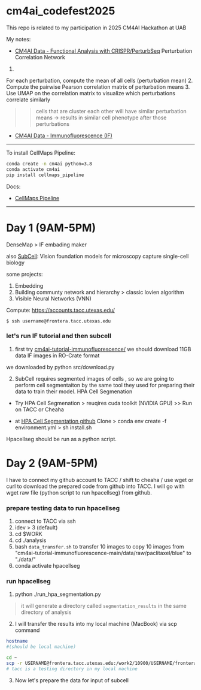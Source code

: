 # cm4ai_codefest2025
This repo is related to my participation in 2025 CM4AI Hackathon at UAB

My notes:
- [CM4AI Data - Functional Analysis with CRISPR/PerturbSeq](https://www.youtube.com/watch?v=7RaOyiLi2cQ)
Perturbation Correlation Network
1.
For each perturbation, compute the mean of all cells (perturbation mean)
2.
Compute the pairwise Pearson correlation matrix of perturbation means
3.
Use UMAP on the correlation matrix to visualize which perturbations correlate similarly

>> cells that are cluster each other will have similar perturbation means -> results in similar cell phenotype after those perturbations

- [CM4AI Data - Immunofluorescence (IF)](https://www.youtube.com/watch?v=Ys5rFvMMtE4)

---
To install CellMaps Pipeline:

```bash
conda create -n cm4ai python=3.8
conda activate cm4ai
pip install cellmaps_pipeline
```

Docs:
- [CellMaps Pipeline](https://cellmaps-pipeline.readthedocs.io/en/latest/)

---
# Day 1 (9AM-5PM)

DenseMap > IF embading maker

also [SubCell](https://www.biorxiv.org/content/10.1101/2024.12.06.627299v1): Vision foundation models for microscopy
capture single-cell biology

some projects:
1. Embedding
2. Building communty network and hierarchy > classic lovien algorithm 
3. Visible Neural Networks (VNN)


Compute:
https://accounts.tacc.utexas.edu/

`$ ssh username@frontera.tacc.utexas.edu`



### let's run IF tutorial and then subcell

1. first try [cm4ai-tutorial-immunofluorescence/](https://github.com/CM4AI/cm4ai-tutorial-immunofluorescence/tree/main])
we should download 11GB data IF images in RO-Crate format

we downloaded by python src/download.py

2. SubCell requires segmented images of cells , so we are going to perform cell segmentaiton by the same tool they used for preparing their data to train their model. HPA Cell Segmenation

- Try HPA Cell Segmenation > reuqires cuda toolkit (NVIDIA GPU) >> Run on TACC or Cheaha

- at [HPA Cell Segmentation github](https://github.com/CellProfiling/HPA-Cell-Segmentation)
 Clone > conda env create -f environment.yml > sh install.sh

Hpacellseg should be run as a python script.



# Day 2 (9AM-5PM)

I have to connect my github account to TACC / shift to cheaha / use wget or curl to download the prepared code from github into TACC.
I will go with wget raw file (python script to run hpacellseg) from github.

### prepare testing data to run hpacellseg
1. connect to TACC via ssh
2. idev > 3 (default)
3. cd $WORK
4. cd ./analysis
5. bash `data_transfer.sh` to transfer 10 images to copy 10 images from "cm4ai-tutorial-immunofluorescence-main/data/raw/paclitaxel/blue" to "./data/"
6. conda activate hpacellseg

### run hpacellseg
1. python ./run_hpa_segmentation.py
> it will generate a directory called `segmentation_results` in the same directory of analysis 

2. I will transfer the results into my local machine (MacBook) via scp command

```bash
hostname 
#(should be local machine)

cd ~
scp -r USERNAME@frontera.tacc.utexas.edu:/work2/10900/USERNAME/frontera/analysis/segmentation_results ~/tacc 
# tacc is a testing directory in my local machine

```

3. Now let's prepare the data for input of subcell


